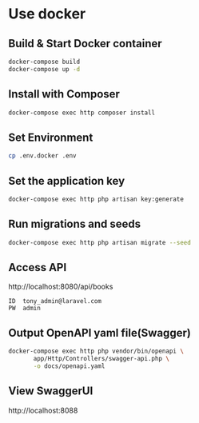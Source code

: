 # Use docker

## Build & Start Docker container

```bash
docker-compose build
docker-compose up -d
```

## Install with Composer 

```bash
docker-compose exec http composer install
```

## Set Environment

```bash
cp .env.docker .env
```

## Set the application key

```bash
docker-compose exec http php artisan key:generate
```

## Run migrations and seeds

```bash
docker-compose exec http php artisan migrate --seed
```

## Access API
http://localhost:8080/api/books

```text
ID  tony_admin@laravel.com
PW  admin
```
## Output OpenAPI yaml file(Swagger)

```bash
docker-compose exec http php vendor/bin/openapi \
       app/Http/Controllers/swagger-api.php \
       -o docs/openapi.yaml
```

## View SwaggerUI
http://localhost:8088

